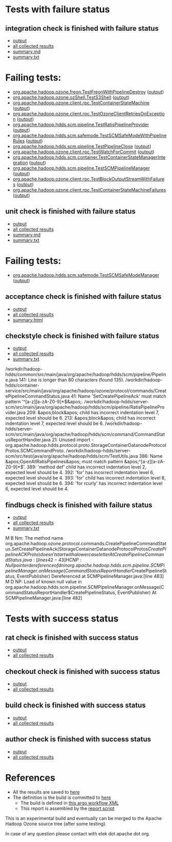 # Tests with failure status

## integration check is finished with failure status

   * [output](https://raw.githubusercontent.com/elek/ozone-ci/master/pr/pr-hdds-2034-lb7qt/integration/output.log)
   * [all collected results](https://github.com/elek/ozone-ci/tree/master/pr/pr-hdds-2034-lb7qt/integration)
   * [summary.md](https://github.com/elek/ozone-ci/tree/master/pr/pr-hdds-2034-lb7qt/integration/summary.md)
   * [summary.txt](https://github.com/elek/ozone-ci/tree/master/pr/pr-hdds-2034-lb7qt/integration/summary.txt)

# Failing tests: 

 * [org.apache.hadoop.ozone.freon.TestFreonWithPipelineDestroy](hadoop-ozone/tools/org.apache.hadoop.ozone.freon.TestFreonWithPipelineDestroy.txt) ([output](hadoop-ozone/tools/org.apache.hadoop.ozone.freon.TestFreonWithPipelineDestroy-output.txt/))
 * [org.apache.hadoop.ozone.ozShell.TestS3Shell](hadoop-ozone/integration-test/org.apache.hadoop.ozone.ozShell.TestS3Shell.txt) ([output](hadoop-ozone/integration-test/org.apache.hadoop.ozone.ozShell.TestS3Shell-output.txt/))
 * [org.apache.hadoop.ozone.client.rpc.TestContainerStateMachine](hadoop-ozone/integration-test/org.apache.hadoop.ozone.client.rpc.TestContainerStateMachine.txt) ([output](hadoop-ozone/integration-test/org.apache.hadoop.ozone.client.rpc.TestContainerStateMachine-output.txt/))
 * [org.apache.hadoop.ozone.client.rpc.TestOzoneClientRetriesOnException](hadoop-ozone/integration-test/org.apache.hadoop.ozone.client.rpc.TestOzoneClientRetriesOnException.txt) ([output](hadoop-ozone/integration-test/org.apache.hadoop.ozone.client.rpc.TestOzoneClientRetriesOnException-output.txt/))
 * [org.apache.hadoop.hdds.scm.pipeline.TestRatisPipelineProvider](hadoop-ozone/integration-test/org.apache.hadoop.hdds.scm.pipeline.TestRatisPipelineProvider.txt) ([output](hadoop-ozone/integration-test/org.apache.hadoop.hdds.scm.pipeline.TestRatisPipelineProvider-output.txt/))
 * [org.apache.hadoop.hdds.scm.safemode.TestSCMSafeModeWithPipelineRules](hadoop-ozone/integration-test/org.apache.hadoop.hdds.scm.safemode.TestSCMSafeModeWithPipelineRules.txt) ([output](hadoop-ozone/integration-test/org.apache.hadoop.hdds.scm.safemode.TestSCMSafeModeWithPipelineRules-output.txt/))
 * [org.apache.hadoop.hdds.scm.pipeline.TestPipelineClose](hadoop-ozone/integration-test/org.apache.hadoop.hdds.scm.pipeline.TestPipelineClose.txt) ([output](hadoop-ozone/integration-test/org.apache.hadoop.hdds.scm.pipeline.TestPipelineClose-output.txt/))
 * [org.apache.hadoop.ozone.client.rpc.TestWatchForCommit](hadoop-ozone/integration-test/org.apache.hadoop.ozone.client.rpc.TestWatchForCommit.txt) ([output](hadoop-ozone/integration-test/org.apache.hadoop.ozone.client.rpc.TestWatchForCommit-output.txt/))
 * [org.apache.hadoop.hdds.scm.container.TestContainerStateManagerIntegration](hadoop-ozone/integration-test/org.apache.hadoop.hdds.scm.container.TestContainerStateManagerIntegration.txt) ([output](hadoop-ozone/integration-test/org.apache.hadoop.hdds.scm.container.TestContainerStateManagerIntegration-output.txt/))
 * [org.apache.hadoop.hdds.scm.pipeline.TestSCMPipelineManager](hadoop-ozone/integration-test/org.apache.hadoop.hdds.scm.pipeline.TestSCMPipelineManager.txt) ([output](hadoop-ozone/integration-test/org.apache.hadoop.hdds.scm.pipeline.TestSCMPipelineManager-output.txt/))
 * [org.apache.hadoop.ozone.client.rpc.TestBlockOutputStreamWithFailures](hadoop-ozone/integration-test/org.apache.hadoop.ozone.client.rpc.TestBlockOutputStreamWithFailures.txt) ([output](hadoop-ozone/integration-test/org.apache.hadoop.ozone.client.rpc.TestBlockOutputStreamWithFailures-output.txt/))
 * [org.apache.hadoop.ozone.client.rpc.TestContainerStateMachineFailures](hadoop-ozone/integration-test/org.apache.hadoop.ozone.client.rpc.TestContainerStateMachineFailures.txt) ([output](hadoop-ozone/integration-test/org.apache.hadoop.ozone.client.rpc.TestContainerStateMachineFailures-output.txt/))

## unit check is finished with failure status

   * [output](https://raw.githubusercontent.com/elek/ozone-ci/master/pr/pr-hdds-2034-lb7qt/unit/output.log)
   * [all collected results](https://github.com/elek/ozone-ci/tree/master/pr/pr-hdds-2034-lb7qt/unit)
   * [summary.md](https://github.com/elek/ozone-ci/tree/master/pr/pr-hdds-2034-lb7qt/unit/summary.md)
   * [summary.txt](https://github.com/elek/ozone-ci/tree/master/pr/pr-hdds-2034-lb7qt/unit/summary.txt)

# Failing tests: 

 * [org.apache.hadoop.hdds.scm.safemode.TestSCMSafeModeManager](hadoop-hdds/server-scm/org.apache.hadoop.hdds.scm.safemode.TestSCMSafeModeManager.txt) ([output](hadoop-hdds/server-scm/org.apache.hadoop.hdds.scm.safemode.TestSCMSafeModeManager-output.txt/))

## acceptance check is finished with failure status

   * [output](https://raw.githubusercontent.com/elek/ozone-ci/master/pr/pr-hdds-2034-lb7qt/acceptance/output.log)
   * [all collected results](https://github.com/elek/ozone-ci/tree/master/pr/pr-hdds-2034-lb7qt/acceptance)
   * [summary.html](https://elek.github.io/ozone-ci/pr/pr-hdds-2034-lb7qt/acceptance/summary.html)


## checkstyle check is finished with failure status

   * [output](https://raw.githubusercontent.com/elek/ozone-ci/master/pr/pr-hdds-2034-lb7qt/checkstyle/output.log)
   * [all collected results](https://github.com/elek/ozone-ci/tree/master/pr/pr-hdds-2034-lb7qt/checkstyle)
   * [summary.txt](https://github.com/elek/ozone-ci/tree/master/pr/pr-hdds-2034-lb7qt/checkstyle/summary.txt)

/workdir/hadoop-hdds/common/src/main/java/org/apache/hadoop/hdds/scm/pipeline/Pipeline.java
 141: Line is longer than 80 characters (found 135).
/workdir/hadoop-hdds/container-service/src/main/java/org/apache/hadoop/ozone/protocol/commands/CreatePipelineCommandStatus.java
 41: Name &apos;SetCreatePipelineAck&apos; must match pattern &apos;^[a-z][a-zA-Z0-9]*$&apos;.
/workdir/hadoop-hdds/server-scm/src/main/java/org/apache/hadoop/hdds/scm/pipeline/RatisPipelineProvider.java
 209: &apos;block&apos; child has incorrect indentation level 7, expected level should be 6.
 213: &apos;block&apos; child has incorrect indentation level 7, expected level should be 6.
/workdir/hadoop-hdds/server-scm/src/main/java/org/apache/hadoop/hdds/scm/command/CommandStatusReportHandler.java
 21: Unused import - org.apache.hadoop.hdds.protocol.proto.StorageContainerDatanodeProtocolProtos.SCMCommandProto.
/workdir/hadoop-hdds/server-scm/src/test/java/org/apache/hadoop/hdds/scm/TestUtils.java
 386: Name &apos;OpenAllRatisPipelines&apos; must match pattern &apos;^[a-z][a-zA-Z0-9]*$&apos;.
 389: &apos;method def&apos; child has incorrect indentation level 2, expected level should be 4.
 392: &apos;for&apos; has incorrect indentation level 6, expected level should be 4.
 393: &apos;for&apos; child has incorrect indentation level 8, expected level should be 6.
 394: &apos;for rcurly&apos; has incorrect indentation level 6, expected level should be 4.

## findbugs check is finished with failure status

   * [output](https://raw.githubusercontent.com/elek/ozone-ci/master/pr/pr-hdds-2034-lb7qt/findbugs/output.log)
   * [all collected results](https://github.com/elek/ozone-ci/tree/master/pr/pr-hdds-2034-lb7qt/findbugs)
   * [summary.txt](https://github.com/elek/ozone-ci/tree/master/pr/pr-hdds-2034-lb7qt/findbugs/summary.txt)

M B Nm: The method name org.apache.hadoop.ozone.protocol.commands.CreatePipelineCommandStatus.SetCreatePipelineAck(StorageContainerDatanodeProtocolProtos$CreatePipelineACKProto) doesn't start with a lower case letter  At CreatePipelineCommandStatus.java:[lines 42-43]
H C NP: Null pointer dereference of dn in org.apache.hadoop.hdds.scm.pipeline.SCMPipelineManager.onMessage(CommandStatusReportHandler$CreatePipelineStatus, EventPublisher)  Dereferenced at SCMPipelineManager.java:[line 483]
M D NP: Load of known null value in org.apache.hadoop.hdds.scm.pipeline.SCMPipelineManager.onMessage(CommandStatusReportHandler$CreatePipelineStatus, EventPublisher)  At SCMPipelineManager.java:[line 482]


# Tests with success status

## rat check is finished with success status

   * [output](https://raw.githubusercontent.com/elek/ozone-ci/master/pr/pr-hdds-2034-lb7qt/rat/output.log)
   * [all collected results](https://github.com/elek/ozone-ci/tree/master/pr/pr-hdds-2034-lb7qt/rat)


## checkout check is finished with success status

   * [output](https://raw.githubusercontent.com/elek/ozone-ci/master/pr/pr-hdds-2034-lb7qt/checkout/output.log)
   * [all collected results](https://github.com/elek/ozone-ci/tree/master/pr/pr-hdds-2034-lb7qt/checkout)


## build check is finished with success status

   * [output](https://raw.githubusercontent.com/elek/ozone-ci/master/pr/pr-hdds-2034-lb7qt/build/output.log)
   * [all collected results](https://github.com/elek/ozone-ci/tree/master/pr/pr-hdds-2034-lb7qt/build)


## author check is finished with success status

   * [output](https://raw.githubusercontent.com/elek/ozone-ci/master/pr/pr-hdds-2034-lb7qt/author/output.log)
   * [all collected results](https://github.com/elek/ozone-ci/tree/master/pr/pr-hdds-2034-lb7qt/author)




# References

 * All the results are saved to [here](https://github.com/elek/ozone-ci/tree/master/pr/pr-hdds-2034-lb7qt/)
 * The definition is the build is committed to [here](https://github.com/elek/argo-ozone)
    * The build is defined in [this argo workflow XML](https://github.com/elek/argo-ozone/blob/master/ozone-build.yaml)
    * This report is assembled by the [report script](https://github.com/elek/argo-ozone/blob/master/scripts/report.sh)

This is an experimental build and eventually can be merged to the Apache Hadoop Ozone source tree (after some testing).

In case of any question please contact with elek dot apache dot org.
